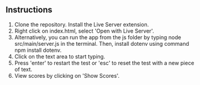 ## Instructions
1. Clone the repository. Install the Live Server extension.
1. Right click on index.html, select 'Open with Live Server'. 
2. Alternatively, you can run the app from the js folder by typing node src/main/server.js in the terminal. Then, install dotenv using command npm install dotenv.
2. Click on the text area to start typing.
3. Press 'enter' to restart the test or 'esc' to reset the test with a new piece of text.
4. View scores by clicking on 'Show Scores'.